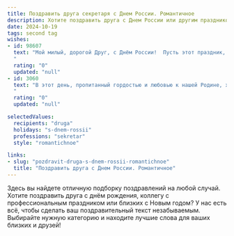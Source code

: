 ```yaml
---
title: Поздравить друга секретаря с Днем России. Романтичное
description: Хотите поздравить друга с Днем России или другим праздником? Наш ИИ создаст незабываемое поздравление, а вы обязательно выделитесь среди других.  
date: 2024-10-19
tags: second tag
wishes:
- id: 98607
  text: "Мой милый, дорогой Друг, с Днём России!  Пусть этот праздник, полный света и гордости за нашу Родину, станет для тебя символом таких же ярких и чистых чувств, какие я испытываю к тебе. Твоя преданность делу, твоя аккуратность и чуткость, как у самого лучшего секретаря, вдохновляют меня.  Пусть твоя жизнь будет наполнена счастьем, любовью и успехом, словно прекрасная мелодия, звучащая в унисон с великой симфонией нашей страны.  Я люблю тебя!
  "
  rating: "0"
  updated: "null"
- id: 3060
  text: "В этот день, пропитанный гордостью и любовью к нашей Родине, хочу пожелать тебе, мой дорогой друг, невероятной красоты чувств и эмоций. Пусть твой секретарский талант, словно волшебный ключик, открывает двери к счастью и успеху. А Россия, наша прекрасная и необъятная, пусть всегда будет для тебя источником вдохновения и гордости. С Днем России!
  "
  rating: "0"
  updated: "null"

selectedValues:
  recipients: "druga"
  holidays: "s-dnem-rossii"
  professions: "sekretar"
  style: "romantichnoe"

links:
- slug: "pozdravit-druga-s-dnem-rossii-romantichnoe"
  title: "Поздравить друга с Днем России. Романтичное"
---
```


Здесь вы найдете отличную подборку поздравлений на любой случай.
Хотите поздравить друга с днём рождения, коллегу с профессиональным праздником или близких с Новым годом? У нас есть всё, чтобы сделать ваш поздравительный текст незабываемым. Выбирайте нужную категорию и находите лучшие слова для ваших близких и друзей!
